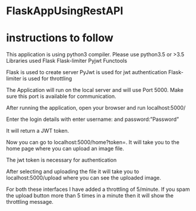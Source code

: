 # FlaskAppUsingRestAPI

# instructions to follow

This application is using python3 compiler.
Please use python3.5 or >3.5
Libraries used 
Flask
Flask-limiter
Pyjwt
Functools

Flask is used to create server 
PyJwt is used  for jwt authentication
Flask-limiter is used for throttling

The Application  will run on the local server and will use Port 5000. Make sure this port is available for communication.

After running the application, open your browser and run localhost:5000/

Enter the login details with enter username:<Anything>  and password:”Password”

It will return a JWT token.

Now you can go to localhost:5000/home?token=<your token>.
It will take you to the home page where you can upload an image file.

The jwt token is necessary for authentication

After selecting and uploading the file it will take you to localhost:5000/upload where you can see the uploaded image.

For both these interfaces I have added a throttling of 5/minute.
If you spam the upload button more than 5 times in a minute then it will show the throttling message.
